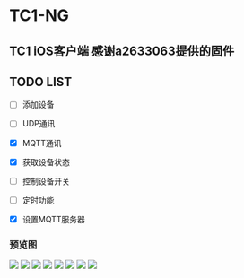 # TC1-NG
## TC1 iOS客户端 感谢a2633063提供的固件


## TODO LIST
- [ ] 添加设备
- [ ] UDP通讯
- [x] MQTT通讯
- [x] 获取设备状态
- [ ] 控制设备开关
- [ ] 定时功能
- [x] 设置MQTT服务器



### 预览图
![](https://github.com/HuaZao/TC1-NG/blob/master/ScreenShot1.png)
![](https://github.com/HuaZao/TC1-NG/blob/master/ScreenShot8.png)
![](https://github.com/HuaZao/TC1-NG/blob/master/ScreenShot2.png)
![](https://github.com/HuaZao/TC1-NG/blob/master/ScreenShot3.png)
![](https://github.com/HuaZao/TC1-NG/blob/master/ScreenShot4.png)
![](https://github.com/HuaZao/TC1-NG/blob/master/ScreenShot5.png)
![](https://github.com/HuaZao/TC1-NG/blob/master/ScreenShot6.png)
![](https://github.com/HuaZao/TC1-NG/blob/master/ScreenShot7.png)

